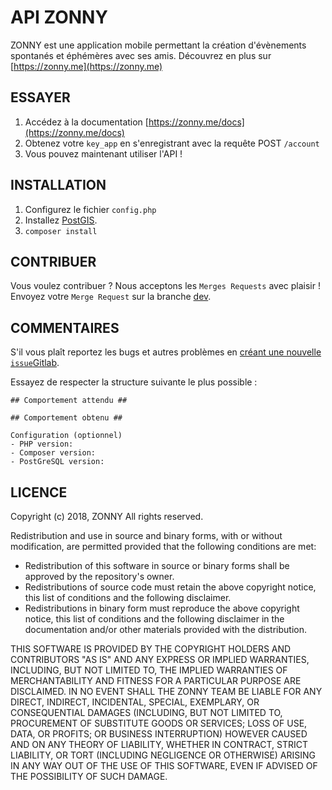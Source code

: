 # API ZONNY

ZONNY est une application mobile permettant la création d'évènements spontanés et éphémères avec ses amis. Découvrez en plus sur [https://zonny.me](https://zonny.me)
## ESSAYER

 1. Accédez à la documentation [https://zonny.me/docs](https://zonny.me/docs)
 2. Obtenez votre `key_app` en s'enregistrant avec la requête POST `/account`
 3. Vous pouvez maintenant utiliser l'API !


## INSTALLATION

 1. Configurez le fichier `config.php` 
 2. Installez [PostGIS](https://postgis.net/).
 3. ```composer install```


## CONTRIBUER

Vous voulez contribuer ? Nous acceptons les `Merges Requests` avec plaisir !
Envoyez votre `Merge Request` sur la branche [dev](https://gitlab.com/baudev/ZONNY_API/tree/master/dev).

## COMMENTAIRES

S'il vous plaît reportez les bugs et autres problèmes en [créant une nouvelle `issue`Gitlab](https://gitlab.com/baudev/ZONNY_API/issues/new).

Essayez de respecter la structure suivante le plus possible :

```
## Comportement attendu ##

## Comportement obtenu ##

Configuration (optionnel)
- PHP version:
- Composer version: 
- PostGreSQL version:
```

## LICENCE

Copyright (c) 2018, ZONNY
All rights reserved. 

Redistribution and use in source and binary forms, with or without modification, are permitted provided that the following conditions are met: 
* Redistribution of this software in source or binary forms shall be approved by the repository's owner.
* Redistributions of source code must retain the above copyright notice, this list of conditions and the following disclaimer. 
* Redistributions in binary form must reproduce the above copyright notice, this list of conditions and the following disclaimer in the documentation and/or other materials provided with the distribution.

THIS SOFTWARE IS PROVIDED BY THE COPYRIGHT HOLDERS AND CONTRIBUTORS "AS IS" AND ANY EXPRESS OR IMPLIED WARRANTIES, INCLUDING, BUT NOT LIMITED TO, THE IMPLIED WARRANTIES OF MERCHANTABILITY AND FITNESS FOR A PARTICULAR PURPOSE ARE DISCLAIMED. IN NO EVENT SHALL THE ZONNY TEAM BE LIABLE FOR ANY DIRECT, INDIRECT, INCIDENTAL, SPECIAL, EXEMPLARY, OR CONSEQUENTIAL DAMAGES (INCLUDING, BUT NOT LIMITED TO, PROCUREMENT OF SUBSTITUTE GOODS OR SERVICES; LOSS OF USE, DATA, OR PROFITS; OR BUSINESS INTERRUPTION) HOWEVER CAUSED AND ON ANY THEORY OF LIABILITY, WHETHER IN CONTRACT, STRICT LIABILITY, OR TORT (INCLUDING NEGLIGENCE OR OTHERWISE) ARISING IN ANY WAY OUT OF THE USE OF THIS SOFTWARE, EVEN IF ADVISED OF THE POSSIBILITY OF SUCH DAMAGE. 